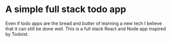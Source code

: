 # A simple full stack todo app

Even if todo apps are the bread and butter of learning a new tech I believe that it can still be done well.
This is a full stack React and Node app inspired by Todoist.
